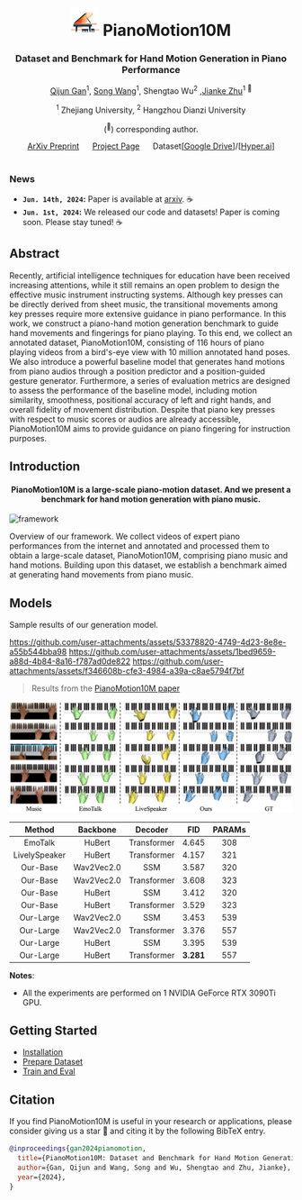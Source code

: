 <div align="center">
<h1><img src="assets/favicon.png" width="50"> PianoMotion10M </h1>
<h3>Dataset and Benchmark for Hand Motion Generation in Piano Performance</h3>

[Qijun Gan](https://github.com/agnJason)<sup>1</sup>, [Song Wang](https://songw-zju.github.io/)<sup>1</sup>, Shengtao Wu<sup>2</sup> ,[Jianke Zhu](https://scholar.google.cz/citations?user=SC-WmzwAAAAJ)<sup>1</sup> <sup>:email:</sup>
 
<sup>1</sup> Zhejiang University, <sup>2</sup> Hangzhou Dianzi University

(<sup>:email:</sup>) corresponding author.

[ArXiv Preprint](https://arxiv.org/abs/2406.09326) &nbsp;&nbsp;&nbsp;&nbsp; [Project Page](https://agnjason.github.io/PianoMotion-page/) &nbsp;&nbsp;&nbsp;&nbsp; Dataset[[Google Drive](https://drive.google.com/drive/folders/1JY0zOE0s7v9ZYLlIP1kCZUdNrih5nYEt?usp=sharing)]/[[Hyper.ai](https://hyper.ai/datasets/32494)]

</div>

#
### News
* **`Jun. 14th, 2024`:** Paper is available at [arxiv](https://arxiv.org/abs/2406.09326). ☕️
* **`Jun. 1st, 2024`:** We released our code and datasets! Paper is coming soon. Please stay tuned! ☕️

## Abstract

Recently, artificial intelligence techniques for education have been received increasing attentions, while it still remains an open problem to design the effective music instrument instructing systems. Although key presses can be directly derived from sheet music, the transitional movements among key presses require more extensive guidance in piano performance. In this work, we construct a piano-hand motion generation benchmark to guide hand movements and fingerings for piano playing. To this end, we collect an annotated dataset, PianoMotion10M, consisting of 116 hours of piano playing videos from a bird's-eye view with 10 million annotated hand poses. We also introduce a powerful baseline model that generates hand motions from piano audios through a position predictor and a position-guided gesture generator. Furthermore, a series of evaluation metrics are designed to assess the performance of the baseline model, including motion similarity, smoothness, positional accuracy of left and right hands, and overall fidelity of movement distribution. Despite that piano key presses with respect to music scores or audios are already accessible, PianoMotion10M aims to provide guidance on piano fingering for instruction purposes.

## Introduction
<div align="center"><h4>PianoMotion10M is a large-scale piano-motion dataset. And we present a benchmark for hand motion generation with piano music.</h4></div>

![framework](assets/teaser.png "framework")

Overview of our framework. We collect videos of expert piano performances from the internet and annotated and processed them to obtain a large-scale dataset, PianoMotion10M, comprising piano music and hand motions. Building upon this dataset, we establish a benchmark aimed at generating hand movements from piano music.

## Models

Sample results of our generation model.

https://github.com/user-attachments/assets/53378820-4749-4d23-8e8e-a55b544bba98
https://github.com/user-attachments/assets/1bed9659-a88d-4b84-8a16-f787ad0de822
https://github.com/user-attachments/assets/f346608b-cfe3-4984-a39a-c8ae5794f7bf






> Results from the [PianoMotion10M paper]()


![comparison](assets/comparison.png "comparison")

|    Method     |  Backbone  |   Decoder   |  FID  | PARAMs |
|:-------------:|:----------:|:-----------:|:-----:|:------:| 
|    EmoTalk    |   HuBert   | Transformer | 4.645 |  308   |
| LivelySpeaker |   HuBert   | Transformer | 4.157  |  321   |
|   Our-Base    | Wav2Vec2.0 |     SSM     | 3.587 |  320   |
|   Our-Base    |   Wav2Vec2.0   | Transformer | 3.608 |  323   |
|   Our-Base    | HuBert |     SSM     | 3.412 |  320   |
|   Our-Base    |   HuBert   | Transformer | 3.529 |  323   |
|   Our-Large   |   Wav2Vec2.0   |     SSM     | 3.453  |  539   |
|   Our-Large   |   Wav2Vec2.0   | Transformer | 3.376 |  557   |
|   Our-Large   |   HuBert   |     SSM     | 3.395  |  539   |
|   Our-Large   |  HuBert   | Transformer | **3.281** |  557   |

**Notes**: 

- All the experiments are performed on 1 NVIDIA GeForce RTX 3090Ti GPU.


## Getting Started
- [Installation](docs/install.md)
- [Prepare Dataset](docs/prepare_dataset.md)
- [Train and Eval](docs/train_eval.md)

## Citation
If you find PianoMotion10M is useful in your research or applications, please consider giving us a star 🌟 and citing it by the following BibTeX entry.
```bibtex
@inproceedings{gan2024pianomotion,
  title={PianoMotion10M: Dataset and Benchmark for Hand Motion Generation in Piano Performance},
  author={Gan, Qijun and Wang, Song and Wu, Shengtao and Zhu, Jianke},
  year={2024},
}
```
